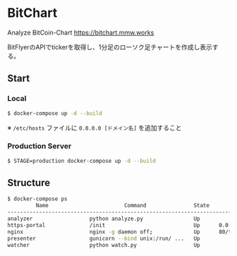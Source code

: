 BitChart
====

Analyze BitCoin-Chart
https://bitchart.mmw.works

BitFlyerのAPIでtickerを取得し、1分足のローソク足チャートを作成し表示する。


## Start

### Local

```bash
$ docker-compose up -d --build
```

※ `/etc/hosts` ファイルに `0.0.0.0 [ドメイン名]` を追加すること

### Production Server

```bash
$ STAGE=production docker-compose up -d --build
```

## Structure

```bash
$ docker-compose ps
         Name                        Command               State                    Ports                  
-----------------------------------------------------------------------------------------------------------
analyzer                  python analyze.py                Up                                              
https-portal              /init                            Up      0.0.0.0:443->443/tcp, 0.0.0.0:80->80/tcp
nginx                     nginx -g daemon off;             Up      80/tcp, 0.0.0.0:8080->8080/tcp          
presenter                 gunicorn --bind unix:/run/ ...   Up                                              
watcher                   python watch.py                  Up
```
